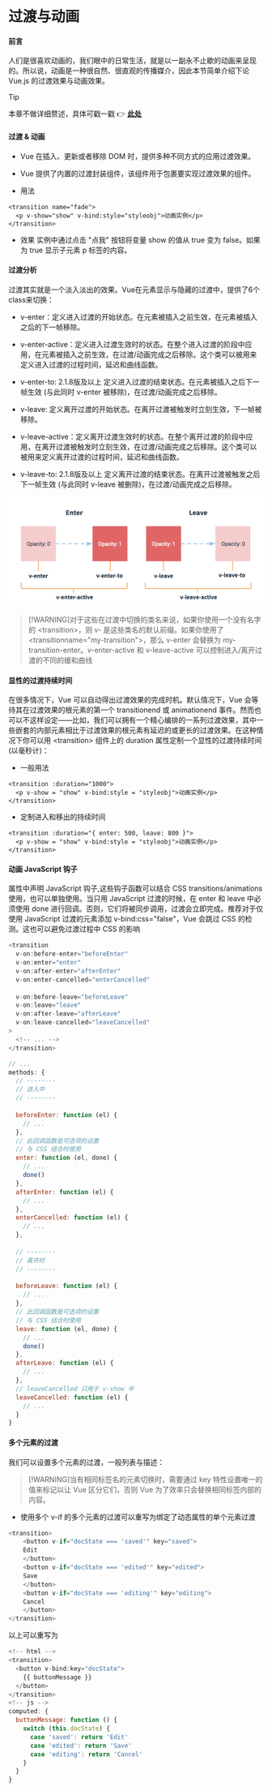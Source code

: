 # 过渡与动画

#### 前言

人们是很喜欢动画的，我们眼中的日常生活，就是以一副永不止歇的动画来呈现的。所以说，动画是一种很自然、很直观的传播媒介，因此本节简单介绍下论 Vue.js 的过渡效果与动画效果。
> [!TIP]
> 本章不做详细赘述，具体可戳一戳
> :point_right:
> [**此处**](https://cn.vuejs.org/v2/guide/transitions.html)

#### 过渡 & 动画

- Vue 在插入、更新或者移除 DOM 时，提供多种不同方式的应用过渡效果。

- Vue 提供了内置的过渡封装组件，该组件用于包裹要实现过渡效果的组件。

- 用法

``` vuejs
<transition name="fade">
  <p v-show="show" v-bind:style="styleobj">动画实例</p>
</transition>
```

- 效果
   实例中通过点击 "点我" 按钮将变量 show 的值从 true 变为 false。如果为 true 显示子元素 p 标签的内容。

#### 过渡分析

过渡其实就是一个淡入淡出的效果。Vue在元素显示与隐藏的过渡中，提供了6个class来切换：

- v-enter：定义进入过渡的开始状态。在元素被插入之前生效，在元素被插入之后的下一帧移除。

- v-enter-active：定义进入过渡生效时的状态。在整个进入过渡的阶段中应用，在元素被插入之前生效，在过渡/动画完成之后移除。这个类可以被用来定义进入过渡的过程时间，延迟和曲线函数。

- v-enter-to: 2.1.8版及以上 定义进入过渡的结束状态。在元素被插入之后下一帧生效 (与此同时 v-enter 被移除)，在过渡/动画完成之后移除。

- v-leave: 定义离开过渡的开始状态。在离开过渡被触发时立刻生效，下一帧被移除。

- v-leave-active：定义离开过渡生效时的状态。在整个离开过渡的阶段中应用，在离开过渡被触发时立刻生效，在过渡/动画完成之后移除。这个类可以被用来定义离开过渡的过程时间，延迟和曲线函数。

- v-leave-to: 2.1.8版及以上 定义离开过渡的结束状态。在离开过渡被触发之后下一帧生效 (与此同时 v-leave 被删除)，在过渡/动画完成之后移除。

![文件目录](../assets/images/transition.png)

> [!WARNING]对于这些在过渡中切换的类名来说，如果你使用一个没有名字的 &lt;transition&gt;，则 v- 是这些类名的默认前缀。如果你使用了 &lt;transitionname="my-transition"&gt;，那么 v-enter 会替换为 my-transition-enter。v-enter-active 和 v-leave-active 可以控制进入/离开过渡的不同的缓和曲线

#### 显性的过渡持续时间

在很多情况下，Vue 可以自动得出过渡效果的完成时机。默认情况下，Vue 会等待其在过渡效果的根元素的第一个 transitionend 或 animationend 事件。然而也可以不这样设定——比如，我们可以拥有一个精心编排的一系列过渡效果，其中一些嵌套的内部元素相比于过渡效果的根元素有延迟的或更长的过渡效果。在这种情况下你可以用 &lt;transition&gt; 组件上的 duration 属性定制一个显性的过渡持续时间 (以毫秒计)：

- 一般用法

``` vuejs
<transition :duration="1000">
  <p v-show = "show" v-bind:style = "styleobj">动画实例</p>
</transition>
```

- 定制进入和移出的持续时间

``` vuejs
<transition :duration="{ enter: 500, leave: 800 }">
  <p v-show = "show" v-bind:style = "styleobj">动画实例</p>
</transition>
```

#### 动画 JavaScript 钩子

属性中声明 JavaScript 钩子,这些钩子函数可以结合 CSS transitions/animations 使用，也可以单独使用。当只用 JavaScript 过渡的时候，在 enter 和 leave 中必须使用 done 进行回调。否则，它们将被同步调用，过渡会立即完成。推荐对于仅使用 JavaScript 过渡的元素添加 v-bind:css="false"，Vue 会跳过 CSS 的检测。这也可以避免过渡过程中 CSS 的影响

``` javascript
<transition
  v-on:before-enter="beforeEnter"
  v-on:enter="enter"
  v-on:after-enter="afterEnter"
  v-on:enter-cancelled="enterCancelled"

  v-on:before-leave="beforeLeave"
  v-on:leave="leave"
  v-on:after-leave="afterLeave"
  v-on:leave-cancelled="leaveCancelled"
>
  <!-- ... -->
</transition>
```

```javascript
// ...
methods: {
  // --------
  // 进入中
  // --------

  beforeEnter: function (el) {
    // ...
  },
  // 此回调函数是可选项的设置
  // 与 CSS 结合时使用
  enter: function (el, done) {
    // ...
    done()
  },
  afterEnter: function (el) {
    // ...
  },
  enterCancelled: function (el) {
    // ...
  },

  // --------
  // 离开时
  // --------

  beforeLeave: function (el) {
    // ...
  },
  // 此回调函数是可选项的设置
  // 与 CSS 结合时使用
  leave: function (el, done) {
    // ...
    done()
  },
  afterLeave: function (el) {
    // ...
  },
  // leaveCancelled 只用于 v-show 中
  leaveCancelled: function (el) {
    // ...
  }
}
```

#### 多个元素的过渡

我们可以设置多个元素的过渡，一般列表与描述：
> [!WARNING]当有相同标签名的元素切换时，需要通过 key 特性设置唯一的值来标记以让 Vue 区分它们，否则 Vue 为了效率只会替换相同标签内部的内容。

- 使用多个 v-if 的多个元素的过渡可以重写为绑定了动态属性的单个元素过渡

``` javascript
<transition>
    <button v-if="docState === 'saved'" key="saved">
    Edit
    </button>
    <button v-if="docState === 'edited'" key="edited">
    Save
    </button>
    <button v-if="docState === 'editing'" key="editing">
    Cancel
    </button>
</transition>
```

 以上可以重写为

``` js
<!-- html -->
<transition>
  <button v-bind:key="docState">
    {{ buttonMessage }}
  </button>
</transition>
<!-- js -->
computed: {
  buttonMessage: function () {
    switch (this.docState) {
      case 'saved': return 'Edit'
      case 'edited': return 'Save'
      case 'editing': return 'Cancel'
    }
  }
}
```
